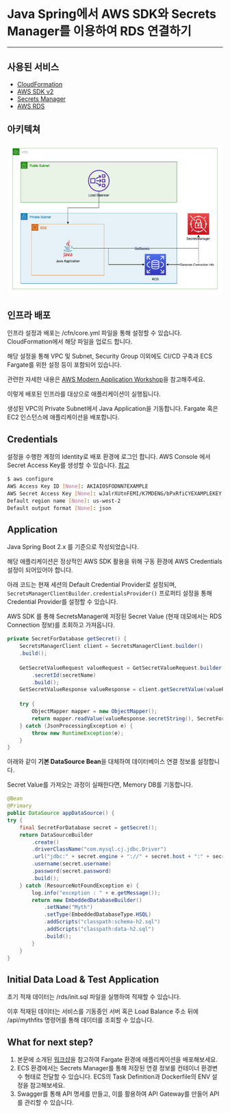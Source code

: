 # Java Spring에서 AWS SDK와 Secrets Manager를 이용하여 RDS 연결하기

---
## 사용된 서비스
- [CloudFormation](https://docs.aws.amazon.com/AWSCloudFormation/latest/UserGuide/Welcome.html)
- [AWS SDK v2](https://docs.aws.amazon.com/sdk-for-java/latest/developer-guide/home.html)
- [Secrets Manager](https://docs.aws.amazon.com/secretsmanager/latest/userguide/getting-started.html)
- [AWS RDS](https://docs.aws.amazon.com/AmazonRDS/latest/UserGuide/Welcome.html)

## 아키텍쳐
![architecture](img/arch.png)

## 인프라 배포
인프라 설정과 배포는 /cfn/core.yml 파일을 통해 설정할 수 있습니다. CloudFormation에서 해당 파일을 업로드 합니다.

해당 설정을 통해 VPC 및 Subnet, Security Group 이외에도 CI/CD 구축과 ECS Fargate를 위한 설정 등이 포함되어 있습니다.

관련한 자세한 내용은 [AWS Modern Application Workshop](https://github.com/aws-samples/aws-modern-application-workshop/tree/java)을 참고해주세요.

이렇게 배포된 인프라를 대상으로 애플리케이션이 실행됩니다.

생성된 VPC의 Private Subnet에서 Java Application을 기동합니다. Fargate 혹은 EC2 인스턴스에 애플리케이션을 배포합니다.

## Credentials
설정을 수행한 계정의 Identity로 배포 환경에 로그인 합니다. AWS Console 에서 Secret Access Key를 생성할 수 있습니다. [참고](https://docs.aws.amazon.com/cli/latest/userguide/cli-configure-quickstart.html#cli-configure-quickstart-creds) 
```bash
$ aws configure
AWS Access Key ID [None]: AKIAIOSFODNN7EXAMPLE
AWS Secret Access Key [None]: wJalrXUtnFEMI/K7MDENG/bPxRfiCYEXAMPLEKEY
Default region name [None]: us-west-2
Default output format [None]: json
```

## Application
Java Spring Boot 2.x 를 기준으로 작성되었습니다.

해당 애플리케이션은 정상적인 AWS SDK 활용을 위해 구동 환경에 AWS Credentials 설정이 되어있어야 합니다.

아래 코드는 현재 세션의 Default Credential Provider로 설정되며, ```SecretsManagerClientBuilder.credentialsProvider()``` 프로퍼티 설정을 통해 Credential Provider를 설정할 수 있습니다. 

AWS SDK 를 통해 SecretsManager에 저장된 Secret Value (현재 데모에서는 RDS Connection 정보)를 조회하고 가져옵니다.

```Java
private SecretForDatabase getSecret() {
    SecretsManagerClient client = SecretsManagerClient.builder()
    .build();

    GetSecretValueRequest valueRequest = GetSecretValueRequest.builder()
        .secretId(secretName)
        .build();
    GetSecretValueResponse valueResponse = client.getSecretValue(valueRequest);

    try {
        ObjectMapper mapper = new ObjectMapper();
        return mapper.readValue(valueResponse.secretString(), SecretForDatabase.class);
    } catch (JsonProcessingException e) {
        throw new RuntimeException(e);
    }
}
```
아래와 같이 **기본 DataSource Bean**을 대체하여 데이터베이스 연결 정보를 설정합니다.

Secret Value를 가져오는 과정이 실패한다면, Memory DB를 기동합니다.

```Java
@Bean
@Primary
public DataSource appDataSource() {
try {
    final SecretForDatabase secret = getSecret();
    return DataSourceBuilder
        .create()
        .driverClassName("com.mysql.cj.jdbc.Driver")
        .url("jdbc:" + secret.engine + "://" + secret.host + ":" + secret.port + "/" + secret.dbname)
        .username(secret.username)
        .password(secret.password)
        .build();
    } catch (ResourceNotFoundException e) {
        log.info("exception : " + e.getMessage());
        return new EmbeddedDatabaseBuilder()
            .setName("Myth")
            .setType(EmbeddedDatabaseType.HSQL)
            .addScripts("classpath:schema-h2.sql")
            .addScripts("classpath:data-h2.sql")
            .build();
        }
    }
}
```

## Initial Data Load & Test Application
초기 적재 데이터는 /rds/init.sql 파일을 실행하여 적재할 수 있습니다.

이후 적재된 데이터는 서비스를 기동중인 서버 혹은 Load Balance 주소 뒤에 /api/mythfits 명령어를 통해 데이터를 조회할 수 있습니다.

## What for next step?
1. 본문에 소개된 [워크샵](https://github.com/aws-samples/aws-modern-application-workshop/tree/java)을 참고하여 Fargate 환경에 애플리케이션을 배포해보세요.
2. ECS 환경에서는 Secrets Manager를 통해 저장된 연결 정보를 컨테이너 환경변수 형태로 전달할 수 있습니다. ECS의 Task Definition과 Dockerfile의 ENV 설정을 참고해보세요. 
3. Swagger를 통해 API 명세를 만들고, 이를 활용하여 API Gateway를 만들어 API를 관리할 수 있습니다.
